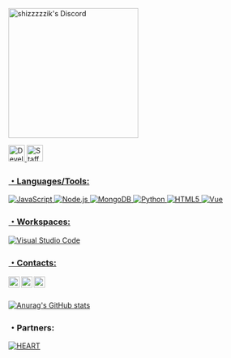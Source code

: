 <a href="https://discord.com/users/675688480340443147/" target = "_blank"><img aling ="left" alt = "shizzzzzik's Discord" width = "256px" src="https://discord.com/assets/364fc8a0ee7fcebf47ca6ebd16ec12f1.svg"><p>  <img aling ="middle" alt = "Developer" src = "https://discord.id/img/flags/17.png" width = "32px"> <img aling ="middle" alt = "Staff" src = "https://discord.id/img/flags/7.png" width = "32px"> </p>

<h3 align="left">・Languages/Tools:</h3>
<p> 
<a href="https://developer.mozilla.org/docs/Web/JavaScript" target="_blank"><img alt="JavaScript" src="https://img.shields.io/badge/-JavaScript-252525?style=for-the-badge&logo=javascript&logoColor=f7e01d" /> <a href="https://nodejs.org/" target="_blank"><img alt="Node.js" src="https://img.shields.io/badge/-Node.js-252525?style=for-the-badge&logo=node.js&logoColor=689f63" /> <a href="https://www.mongodb.com/" target="_blank"><img alt="MongoDB" src="https://img.shields.io/badge/-MongoDB-252525?style=for-the-badge&logo=mongodb" /> <a href="https://www.python.org/" target="_blank"><img alt="Python" src="https://img.shields.io/badge/-Python-252525?style=for-the-badge&logo=python" /> <a href="https://en.wikipedia.org/wiki/HTML5" target="_blank"><img alt="HTML5" src="https://img.shields.io/badge/-html5-252525?style=for-the-badge&logo=html5" /> <a href="https://vuejs.org/" target="_blank"><img alt="Vue" src="https://img.shields.io/badge/-vue-252525?style=for-the-badge&logo=vue.js" />
</p>
<h3 align="left">・Workspaces:</h3>
<p><a href="https://code.visualstudio.com/" target="_blank"><img alt="Visual Studio Code" src="https://img.shields.io/badge/-visual studio code-252525?style=for-the-badge&logo=visualstudiocode&logoColor=blue" /></p>
<h3>・Contacts:</h3><p></p>

<a target="_blank" href="https://discord.com/users/675688480340443147/">
  <img align="left" alt="Discord" width="22px" src="https://discord.com/assets/3437c10597c1526c3dbd98c737c2bcae.svg" />
</a>
<a target="_blank" href="https://t.me/shizzzzzik">
  <img align="left" alt="Whatsapp" width="22px" src="https://upload.wikimedia.org/wikipedia/commons/thumb/8/82/Telegram_logo.svg/1024px-Telegram_logo.svg.png" />
</a>
<a target="_blank" href="https://www.instagram.com/shizzzanutiy/">
  <img align="left" alt="Instagram" width="22px" src="https://upload.wikimedia.org/wikipedia/commons/thumb/e/e7/Instagram_logo_2016.svg/768px-Instagram_logo_2016.svg.png" />
</a>
<br></br>


[![Anurag's GitHub stats](https://github-readme-stats.vercel.app/api?username=shizzzzzik&theme=graywhite )](https://github.com/anuraghazra/github-readme-stats)


<h3>・Partners:</h3>
<a target="_blank" href="https://discord.gg/cyvKYpa7TG">
  <img alt="HEART" src="https://discordapp.com/api/guilds/909810722555432990/widget.png?style=banner2">
</a>
